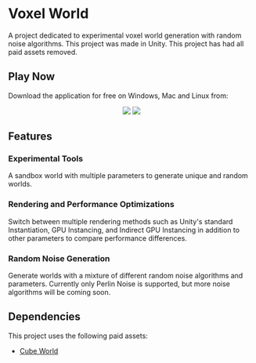 # Voxel World
A project dedicated to experimental voxel world generation with random noise algorithms. This project was made in Unity. This project has had all paid assets removed.

## Play Now

Download the application for free on Windows, Mac and Linux from: 

<p align="center">
  <img src="Screenshots/CoverImage.png" />
  <img src="Screenshots/Screenshot1.png" />
</p>

## Features

### Experimental Tools

A sandbox world with multiple parameters to generate unique and random worlds.

### Rendering and Performance Optimizations

Switch between multiple rendering methods such as Unity's standard Instantiation, GPU Instancing, and Indirect GPU Instancing in addition to other parameters to compare performance differences.

### Random Noise Generation

Generate worlds with a mixture of different random noise algorithms and parameters. Currently only Perlin Noise is supported, but more noise algorithms will be coming soon.

## Dependencies

This project uses the following paid assets:

- [Cube World](https://assetstore.unity.com/packages/3d/environments/fantasy/cube-world-115613)
